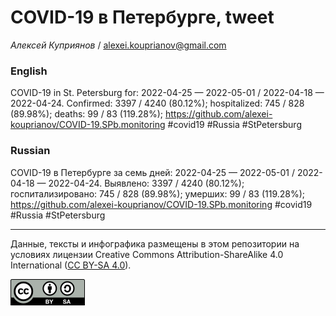 COVID-19 в Петербурге, tweet
============================

*Алексей Куприянов* /
<a href="mailto:alexei.kouprianov@gmail.com" class="email">alexei.kouprianov@gmail.com</a>

### English

COVID-19 in St. Petersburg for: 2022-04-25 — 2022-05-01 / 2022-04-18 —
2022-04-24. Сonfirmed: 3397 / 4240 (80.12%); hospitalized: 745 / 828
(89.98%); deaths: 99 / 83 (119.28%);
<a href="https://github.com/alexei-kouprianov/COVID-19.SPb.monitoring" class="uri">https://github.com/alexei-kouprianov/COVID-19.SPb.monitoring</a>
\#covid19 \#Russia \#StPetersburg

### Russian

COVID-19 в Петербурге за семь дней: 2022-04-25 — 2022-05-01 / 2022-04-18
— 2022-04-24. Выявлено: 3397 / 4240 (80.12%); госпитализировано: 745 /
828 (89.98%); умерших: 99 / 83 (119.28%);
<a href="https://github.com/alexei-kouprianov/COVID-19.SPb.monitoring" class="uri">https://github.com/alexei-kouprianov/COVID-19.SPb.monitoring</a>
\#covid19 \#Russia \#StPetersburg

------------------------------------------------------------------------

Данные, тексты и инфографика размещены в этом репозитории на условиях
лицензии Creative Commons Attribution-ShareAlike 4.0 International ([CC
BY-SA 4.0](https://creativecommons.org/licenses/by-sa/4.0/)).

![](../misc/CC-BY-SA-icon.png "CC-BY-SA")
